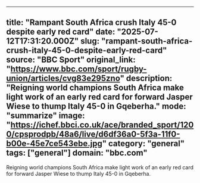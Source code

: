 ---
   title: "Rampant South Africa crush Italy 45-0 despite early red card"
   date: "2025-07-12T17:31:20.000Z"
   slug: "rampant-south-africa-crush-italy-45-0-despite-early-red-card"
   source: "BBC Sport"
   original_link: "https://www.bbc.com/sport/rugby-union/articles/cvg83e295zno"
   description: "Reigning world champions South Africa make light work of an early red card for forward Jasper Wiese to thump Italy 45-0 in Gqeberha."
   mode: "summarize"
   image: "https://ichef.bbci.co.uk/ace/branded_sport/1200/cpsprodpb/48a6/live/d6df36a0-5f3a-11f0-b00e-45e7ce543ebe.jpg"
   category: "general"
   tags: ["general"]
   domain: "bbc.com"
  ---
  Reigning world champions South Africa make light work of an early red card for forward Jasper Wiese to thump Italy 45-0 in Gqeberha.